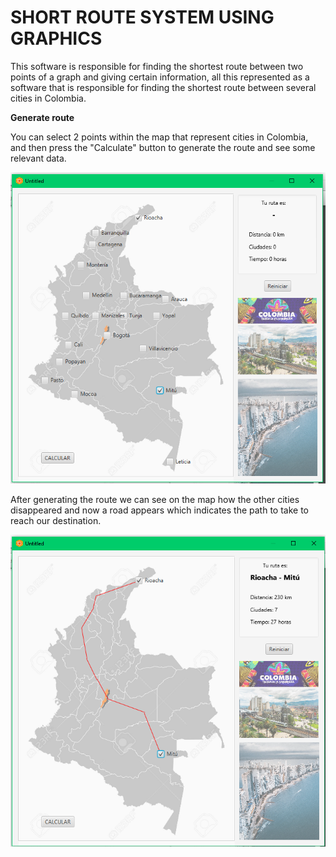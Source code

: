 # SHORT ROUTE SYSTEM USING GRAPHICS

This software is responsible for finding the shortest route between two points of a graph and giving certain information, all this represented as a software that is responsible for finding the shortest route between several cities in Colombia.

**Generate route**

You can select 2 points within the map that represent cities in Colombia, and then press the "Calculate" button to generate the route and see some relevant data.

![generate route](https://github.com/duvanovik/Tarea3/blob/master/Tarea3/Resources/readme1.png)

After generating the route we can see on the map how the other cities disappeared and now a road appears which indicates the path to take to reach our destination.

![generate route](https://github.com/duvanovik/Tarea3/blob/master/Tarea3/Resources/readme2.png)

